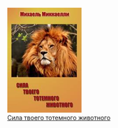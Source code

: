 ![](Сила%20твоего%20тотемного%20животного.jpg)  
[Сила твоего тотемного животного](Сила%20твоего%20тотемного%20животного.md)
